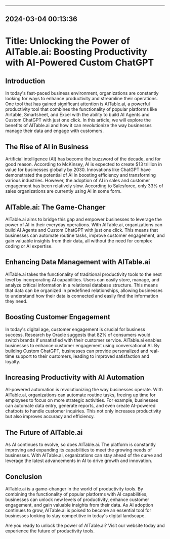 

---------------------------------------------
2024-03-04 00:13:36
---------------------------------------------

# Title: Unlocking the Power of AITable.ai: Boosting Productivity with AI-Powered Custom ChatGPT

## Introduction

In today's fast-paced business environment, organizations are constantly looking for ways to enhance productivity and streamline their operations. One tool that has gained significant attention is AITable.ai, a powerful productivity tool that combines the functionality of popular platforms like Airtable, Smartsheet, and Excel with the ability to build AI Agents and Custom ChatGPT with just one click. In this article, we will explore the benefits of AITable.ai and how it can revolutionize the way businesses manage their data and engage with customers.

## The Rise of AI in Business

Artificial intelligence (AI) has become the buzzword of the decade, and for good reason. According to McKinsey, AI is expected to create $13 trillion in value for businesses globally by 2030. Innovations like ChatGPT have demonstrated the potential of AI in boosting efficiency and transforming various industries. However, the adoption of AI in sales and customer engagement has been relatively slow. According to Salesforce, only 33% of sales organizations are currently using AI in some form.

## AITable.ai: The Game-Changer

AITable.ai aims to bridge this gap and empower businesses to leverage the power of AI in their everyday operations. With AITable.ai, organizations can build AI Agents and Custom ChatGPT with just one click. This means that businesses can automate routine tasks, improve customer engagement, and gain valuable insights from their data, all without the need for complex coding or AI expertise.

## Enhancing Data Management with AITable.ai

AITable.ai takes the functionality of traditional productivity tools to the next level by incorporating AI capabilities. Users can easily store, manage, and analyze critical information in a relational database structure. This means that data can be organized in predefined relationships, allowing businesses to understand how their data is connected and easily find the information they need.

## Boosting Customer Engagement

In today's digital age, customer engagement is crucial for business success. Research by Oracle suggests that 82% of consumers would switch brands if unsatisfied with their customer service. AITable.ai enables businesses to enhance customer engagement using conversational AI. By building Custom ChatGPT, businesses can provide personalized and real-time support to their customers, leading to improved satisfaction and loyalty. 

## Increasing Productivity with AI Automation

AI-powered automation is revolutionizing the way businesses operate. With AITable.ai, organizations can automate routine tasks, freeing up time for employees to focus on more strategic activities. For example, businesses can automate data entry, generate reports, and even create AI-powered chatbots to handle customer inquiries. This not only increases productivity but also improves accuracy and efficiency.

## The Future of AITable.ai

As AI continues to evolve, so does AITable.ai. The platform is constantly improving and expanding its capabilities to meet the growing needs of businesses. With AITable.ai, organizations can stay ahead of the curve and leverage the latest advancements in AI to drive growth and innovation.

## Conclusion

AITable.ai is a game-changer in the world of productivity tools. By combining the functionality of popular platforms with AI capabilities, businesses can unlock new levels of productivity, enhance customer engagement, and gain valuable insights from their data. As AI adoption continues to grow, AITable.ai is poised to become an essential tool for businesses looking to stay competitive in today's digital landscape.

Are you ready to unlock the power of AITable.ai? Visit our website today and experience the future of productivity tools.